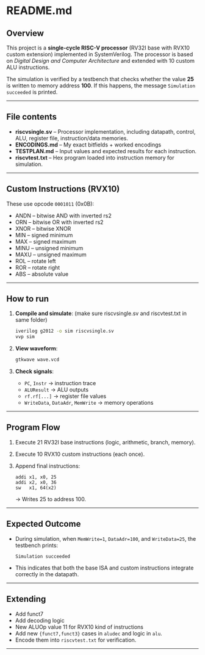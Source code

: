 # README.md

## Overview

This project is a **single-cycle RISC-V processor** (RV32I base with RVX10 custom extension) implemented in SystemVerilog. The processor is based on *Digital Design and Computer Architecture* and extended with 10 custom ALU instructions.

The simulation is verified by a testbench that checks whether the value **25** is written to memory address **100**. If this happens, the message `Simulation succeeded` is printed.

---

## File contents

* **riscvsingle.sv** – Processor implementation, including datapath, control, ALU, register file, instruction/data memories.
* **ENCODINGS.md** – My exact bitfields + worked encodings
* **TESTPLAN.md** – Input values and expected results for each instruction.
* **riscvtest.txt** – Hex program loaded into instruction memory for simulation.

---

## Custom Instructions (RVX10)

These use opcode `0001011` (0x0B):

* ANDN  – bitwise AND with inverted rs2
* ORN   – bitwise OR with inverted rs2
* XNOR  – bitwise XNOR
* MIN   – signed minimum
* MAX   – signed maximum
* MINU  – unsigned minimum
* MAXU  – unsigned maximum
* ROL   – rotate left
* ROR   – rotate right
* ABS   – absolute value

---

## How to run

1. **Compile and simulate**:
   (make sure riscvsingle.sv and riscvtest.txt in same folder)

   ```bash
   iverilog g2012 -o sim riscvsingle.sv
   vvp sim
   ```
   
3. **View waveform**:

   ```bash
   gtkwave wave.vcd
   ```

4. **Check signals**:

   * `PC`, `Instr` → instruction trace
   * `ALUResult` → ALU outputs
   * `rf.rf[...]` → register file values
   * `WriteData`, `DataAdr`, `MemWrite` → memory operations

---

## Program Flow

1. Execute 21 RV32I base instructions (logic, arithmetic, branch, memory).
2. Execute 10 RVX10 custom instructions (each once).
3. Append final instructions:

   ```
   addi x1, x0, 25
   addi x2, x0, 36
   sw   x1, 64(x2)
   ```

   → Writes 25 to address 100.

---

## Expected Outcome

* During simulation, when `MemWrite=1`, `DataAdr=100`, and `WriteData=25`, the testbench prints:

  ```
  Simulation succeeded
  ```
* This indicates that both the base ISA and custom instructions integrate correctly in the datapath.

---

## Extending

* Add funct7
* Add decoding logic
* New ALUOp value 11 for RVX10 kind of instructions
* Add new `{funct7,funct3}` cases in `aludec` and logic in `alu`.
* Encode them into `riscvtest.txt` for verification.

---


